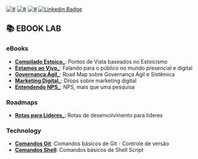 [![#](https://img.shields.io/badge/licence-CC--BY--4.0-blue.svg?style=flat-square)](#) [![#](https://img.shields.io/badge/file_types-pdf/md/sh-red.svg?style=flat-square)](#) [![#](https://img.shields.io/badge/study-free-yellow.svg?style=flat-square)](#) [![Linkedin Badge](https://img.shields.io/badge/-Sergio.H%20.Caliani-forestgreen?style=flat-square&logo=Linkedin&logoColor=white&link=https://www.linkedin.com/in/sergiohcaliani/)](https://www.linkedin.com/in/sergiohcaliani/) 

## 📚 EBOOK LAB

### eBooks

- **[Compilado Estoico_](eBook%20-%20Compilado%20ESTOICO.pdf)**: Pontos de Vista baseados no Estoicismo
- **[Estamos ao Vivo_](eBook%20-%20ESTAMOS%20AO%20VIVO.pdf)**: Falando para o público no mundo presencial e digital
- **[Governança Ágil_](eBook%20-%20GOVERNANC%CC%A7A%20A%CC%81GIL.pdf)**: Road Map sobre Governança Ágil e Sistêmica
- **[Marketing Digital_](eBook%20-%20MKT%20DIGITAL%20CONCEITOS.pdf)**: Drops sobre marketing digital
- **[Entendendo NPS_](eBook%20-%20ENTENDENDO%20NPS.pdf)**: NPS, mais que uma pesquisa

### Roadmaps

- **[Rotas para Líderes_](Rota%20para%20LIDERES.pdf)**: Rotas de desenvolvimento para lideres

### Technology

- **[Comandos Git](https://gist.github.com/shcaliani/d87f8017f1d9631bd88970ba4d4d5c26)**: Comandos básicos de Git - Controle de versão
- **[Comandos Shell](https://gist.github.com/shcaliani/9bbe2b118c785a72030b3b3a30f341dd)**: Comandos básicos de Shell Script
